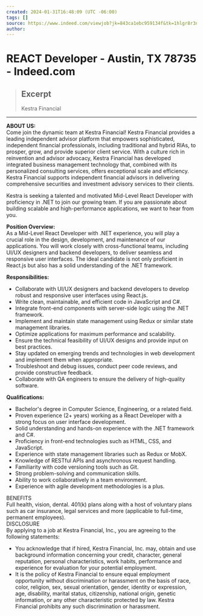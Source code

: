 ```yaml
---
created: 2024-01-31T16:48:09 (UTC -06:00)
tags: []
source: https://www.indeed.com/viewjob?jk=843ca1ebc959134f&tk=1hlgr8r3nk6fe802&from=serp&vjs=3
author: 
---
```


# REACT Developer - Austin, TX 78735 - Indeed.com

> ## Excerpt
> Kestra Financial

---
**ABOUT US:**  
Come join the dynamic team at Kestra Financial! Kestra Financial provides a leading independent advisor platform that empowers sophisticated, independent financial professionals, including traditional and hybrid RIAs, to prosper, grow, and provide superior client service. With a culture rich in reinvention and advisor advocacy, Kestra Financial has developed integrated business management technology that, combined with its personalized consulting services, offers exceptional scale and efficiency. Kestra Financial supports independent financial advisors in delivering comprehensive securities and investment advisory services to their clients.

Kestra is seeking a talented and motivated Mid-Level React Developer with proficiency in .NET to join our growing team. If you are passionate about building scalable and high-performance applications, we want to hear from you.

**Position Overview:**  
As a Mid-Level React Developer with .NET experience, you will play a crucial role in the design, development, and maintenance of our applications. You will work closely with cross-functional teams, including UI/UX designers and backend developers, to deliver seamless and responsive user interfaces. The ideal candidate is not only proficient in React.js but also has a solid understanding of the .NET framework.

**Responsibilities:**

-   Collaborate with UI/UX designers and backend developers to develop robust and responsive user interfaces using React.js.
-   Write clean, maintainable, and efficient code in JavaScript and C#.
-   Integrate front-end components with server-side logic using the .NET framework.
-   Implement and maintain state management using Redux or similar state management libraries.
-   Optimize applications for maximum performance and scalability.
-   Ensure the technical feasibility of UI/UX designs and provide input on best practices.
-   Stay updated on emerging trends and technologies in web development and implement them when appropriate.
-   Troubleshoot and debug issues, conduct peer code reviews, and provide constructive feedback.
-   Collaborate with QA engineers to ensure the delivery of high-quality software.

**Qualifications:**

-   Bachelor's degree in Computer Science, Engineering, or a related field.
-   Proven experience (2+ years) working as a React Developer with a strong focus on user interface development.
-   Solid understanding and hands-on experience with the .NET framework and C#.
-   Proficiency in front-end technologies such as HTML, CSS, and JavaScript.
-   Experience with state management libraries such as Redux or MobX.
-   Knowledge of RESTful APIs and asynchronous request handling.
-   Familiarity with code versioning tools such as Git.
-   Strong problem-solving and communication skills.
-   Ability to work collaboratively in a team environment.
-   Experience with agile development methodologies is a plus.

BENEFITS  
Full health, vision, dental. 401(k) plans along with a host of voluntary plans such as car insurance, legal services and more (applicable to full-time, permanent employees).  
DISCLOSURE  
By applying to a job at Kestra Financial, Inc., you are agreeing to the following statements:

-   You acknowledge that if hired, Kestra Financial, Inc. may, obtain and use background information concerning your credit, character, general reputation, personal characteristics, work habits, performance and experience for evaluation for your potential employment.
-   It is the policy of Kestra Financial to ensure equal employment opportunity without discrimination or harassment on the basis of race, color, religion, sex, sexual orientation, gender, identity or expression, age, disability, marital status, citizenship, national origin, genetic information, or any other characteristic protected by law. Kestra Financial prohibits any such discrimination or harassment.
